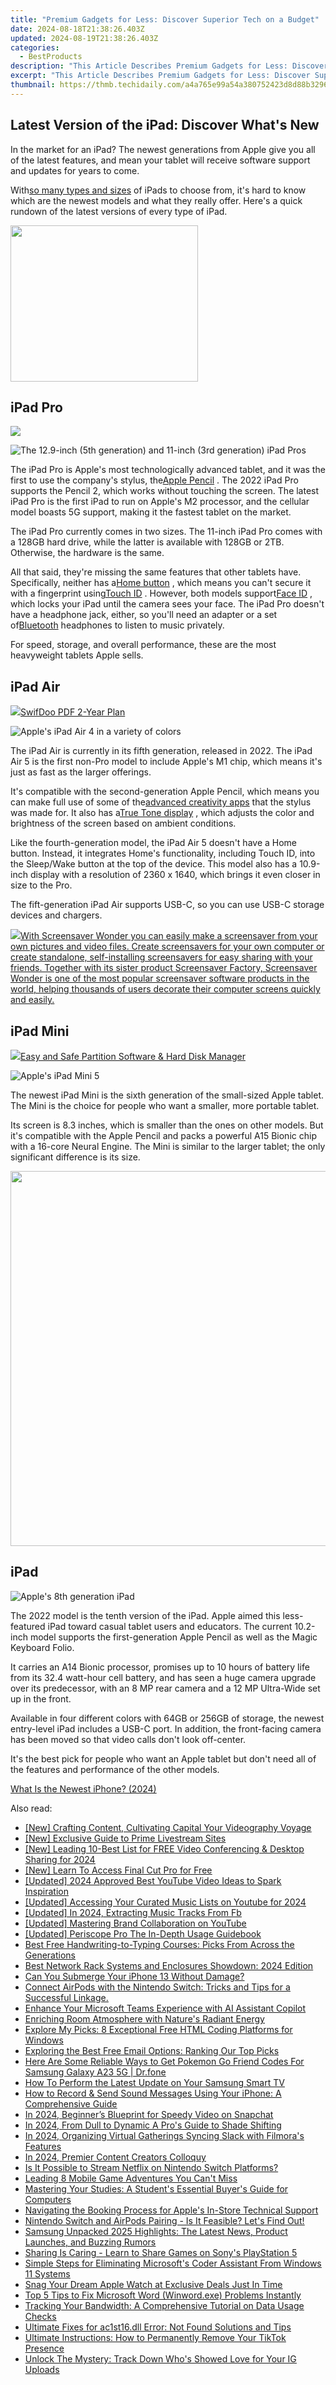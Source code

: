 ```yaml
---
title: "Premium Gadgets for Less: Discover Superior Tech on a Budget"
date: 2024-08-18T21:38:26.403Z
updated: 2024-08-19T21:38:26.403Z
categories:
  - BestProducts
description: "This Article Describes Premium Gadgets for Less: Discover Superior Tech on a Budget"
excerpt: "This Article Describes Premium Gadgets for Less: Discover Superior Tech on a Budget"
thumbnail: https://thmb.techidaily.com/a4a765e99a54a380752423d8d88b32966a3339aa9293b1bce2b9a95dc690dd25.jpg
---
```


## Latest Version of the iPad: Discover What's New

 In the market for an iPad? The newest generations from Apple give you all of the latest features, and mean your tablet will receive software support and updates for years to come.

 With[so many types and sizes](https://www.lifewire.com/list-of-ipad-models-and-generations-1994232) of iPads to choose from, it's hard to know which are the newest models and what they really offer. Here's a quick rundown of the latest versions of every type of iPad.

<!-- affiliate ads begin -->
<a href="https://modlily.sjv.io/c/5597632/2072819/17059" target="_top" id="2072819"><img src="//a.impactradius-go.com/display-ad/17059-2072819" border="0" alt="" width="300" height="250"/></a><img height="0" width="0" src="https://imp.pxf.io/i/5597632/2072819/17059" style="position:absolute;visibility:hidden;" border="0" />
<!-- affiliate ads end -->
## iPad Pro

<!-- affiliate ads begin -->
<a href="https://secure.2checkout.com/order/checkout.php?PRODS=32667153&QTY=1&AFFILIATE=108875&CART=1"><img src="https://www.coolmuster.com/uploads/image/20201228/feature02.png" border="0"></a>
<!-- affiliate ads end -->
![The 12.9-inch (5th generation) and 11-inch (3rd generation) iPad Pros](https://www.lifewire.com/thmb/PNucJd7YYcK09ZWzLMnmlLu7pns=/960x0/filters:no_upscale():max_bytes(200000):strip_icc():format(webp)/002-what-is-newest-version-of-ipad-1994324-c0b044cd23444820aa35c64c8d2fc079.jpg)

 The iPad Pro is Apple's most technologically advanced tablet, and it was the first to use the company's stylus, the[Apple Pencil](https://www.lifewire.com/set-up-use-apple-pencil-ipad-3876369) . The 2022 iPad Pro supports the Pencil 2, which works without touching the screen. The latest iPad Pro is the first iPad to run on Apple's M2 processor, and the cellular model boasts 5G support, making it the fastest tablet on the market.

 The iPad Pro currently comes in two sizes. The 11-inch iPad Pro comes with a 128GB hard drive, while the latter is available with 128GB or 2TB. Otherwise, the hardware is the same.

 All that said, they're missing the same features that other tablets have. Specifically, neither has a[Home button](https://www.lifewire.com/what-is-ipad-home-button-1994353) , which means you can't secure it with a fingerprint using[Touch ID](https://www.lifewire.com/what-is-touch-id-4586807) . However, both models support[Face ID](https://www.lifewire.com/face-id-4151714) , which locks your iPad until the camera sees your face. The iPad Pro doesn't have a headphone jack, either, so you'll need an adapter or a set of[Bluetooth](https://www.lifewire.com/what-is-bluetooth-2377412) headphones to listen to music privately.

 For speed, storage, and overall performance, these are the most heavyweight tablets Apple sells.

## iPad Air

<!-- affiliate ads begin -->
<a href="https://purchase.swifdoo.com/order/checkout.php?PRODS=40002580&QTY=1&AFFILIATE=108875&CART=1"><img src="https://secure.avangate.com/images/merchant/8b932759a5a04ddb34bf79e3f9072e4b/products/3_Product%20box%20white-1024x1024.png" border="0">SwifDoo PDF 2-Year Plan</a>
<!-- affiliate ads end -->
![Apple's iPad Air 4 in a variety of colors](https://www.lifewire.com/thmb/eaBiHxIcF9bF6XV6nQeTHPy21-w=/960x0/filters:no_upscale():max_bytes(200000):strip_icc():format(webp)/iPadAir4-41a20704198f40a78c3d05dda053402b.jpg)

 The iPad Air is currently in its fifth generation, released in 2022\. The iPad Air 5 is the first non-Pro model to include Apple's M1 chip, which means it's just as fast as the larger offerings.

 It's compatible with the second-generation Apple Pencil, which means you can make full use of some of the[advanced creativity apps](https://www.lifewire.com/best-apps-for-ipad-pro-pencil-4177139) that the stylus was made for. It also has a[True Tone display](https://www.lifewire.com/what-is-true-tone-display-4048131) , which adjusts the color and brightness of the screen based on ambient conditions.

 Like the fourth-generation model, the iPad Air 5 doesn't have a Home button. Instead, it integrates Home's functionality, including Touch ID, into the Sleep/Wake button at the top of the device. This model also has a 10.9-inch display with a resolution of 2360 x 1640, which brings it even closer in size to the Pro.

 The fift-generation iPad Air supports USB-C, so you can use USB-C storage devices and chargers.

<!-- affiliate ads begin -->
<a href="https://secure.2checkout.com/order/checkout.php?PRODS=195080&QTY=1&AFFILIATE=108875&CART=1"><img src="https://www.blumentals.net/scrwonder/images/screensaver-software.png" border="0">With Screensaver Wonder you can easily make a screensaver from your own pictures and video files. Create screensavers for your own computer or create standalone, self-installing screensavers for easy sharing with your friends. Together with its sister product Screensaver Factory, Screensaver Wonder is one of the most popular screensaver software products in the world, helping thousands of users decorate their computer screens quickly and easily.</a>
<!-- affiliate ads end -->
## iPad Mini

<!-- affiliate ads begin -->
<a href="https://secure.2checkout.com/order/checkout.php?PRODS=22741618&QTY=1&AFFILIATE=108875&CART=1"><img src="https://www.diskpart.com/resource/images/index/dp-index-img-banner-people@2x.png" border="0">Easy and Safe Partition Software & Hard Disk Manager</a>
<!-- affiliate ads end -->
![Apple's iPad Mini 5](https://www.lifewire.com/thmb/iuFU7eUa45wcD6hv7edo6i1kr3U=/960x0/filters:no_upscale():max_bytes(200000):strip_icc():format(webp)/Ipadmini5-7462d4ec5b354d5582bf1a976eca5216.jpeg)

 The newest iPad Mini is the sixth generation of the small-sized Apple tablet. The Mini is the choice for people who want a smaller, more portable tablet.

 Its screen is 8.3 inches, which is smaller than the ones on other models. But it's compatible with the Apple Pencil and packs a powerful A15 Bionic chip with a 16-core Neural Engine. The Mini is similar to the larger tablet; the only significant difference is its size.

<!-- affiliate ads begin -->
<a href="https://appsumo.8odi.net/c/5597632/2087389/7443" target="_top" id="2087389"><img src="//a.impactradius-go.com/display-ad/7443-2087389" border="0" alt="" width="1200" height="600"/></a><img height="0" width="0" src="https://appsumo.8odi.net/i/5597632/2087389/7443" style="position:absolute;visibility:hidden;" border="0" />
<!-- affiliate ads end -->
## iPad

![Apple's 8th generation iPad](https://www.lifewire.com/thmb/HU6JVTI8btoiWGjZNpBQZKltzVI=/960x0/filters:no_upscale():max_bytes(200000):strip_icc():format(webp)/iPad8-b0d7bf0618d44b2e861ed8b33839e9bc.jpg)

 The 2022 model is the tenth version of the iPad. Apple aimed this less-featured iPad toward casual tablet users and educators. The current 10.2-inch model supports the first-generation Apple Pencil as well as the Magic Keyboard Folio.

 It carries an A14 Bionic processor, promises up to 10 hours of battery life from its 32.4 watt-hour cell battery, and has seen a huge camera upgrade over its predecessor, with an 8 MP rear camera and a 12 MP Ultra-Wide set up in the front.

 Available in four different colors with 64GB or 256GB of storage, the newest entry-level iPad includes a USB-C port. In addition, the front-facing camera has been moved so that video calls don't look off-center.

 It's the best pick for people who want an Apple tablet but don't need all of the features and performance of the other models.

[What Is the Newest iPhone? (2024)](https://www.lifewire.com/what-is-the-newest-iphone-6746797)


<ins class="adsbygoogle"
     style="display:block"
     data-ad-format="autorelaxed"
     data-ad-client="ca-pub-7571918770474297"
     data-ad-slot="1223367746"></ins>



<ins class="adsbygoogle"
     style="display:block"
     data-ad-client="ca-pub-7571918770474297"
     data-ad-slot="8358498916"
     data-ad-format="auto"
     data-full-width-responsive="true"></ins>

<span class="atpl-alsoreadstyle">Also read:</span>
<div><ul>
<li><a href="https://youtube-video-recordings.techidaily.com/new-crafting-content-cultivating-capital-your-videography-voyage/"><u>[New] Crafting Content, Cultivating Capital  Your Videography Voyage</u></a></li>
<li><a href="https://some-knowledge.techidaily.com/new-exclusive-guide-to-prime-livestream-sites/"><u>[New] Exclusive Guide to Prime Livestream Sites</u></a></li>
<li><a href="https://video-capture.techidaily.com/new-leading-10-best-list-for-free-video-conferencing-and-desktop-sharing-for-2024/"><u>[New] Leading 10-Best List for FREE Video Conferencing & Desktop Sharing for 2024</u></a></li>
<li><a href="https://extra-guidance.techidaily.com/new-learn-to-access-final-cut-pro-for-free/"><u>[New] Learn To Access Final Cut Pro for Free</u></a></li>
<li><a href="https://facebook-record-videos.techidaily.com/updated-2024-approved-best-youtube-video-ideas-to-spark-inspiration/"><u>[Updated] 2024 Approved  Best YouTube Video Ideas to Spark Inspiration</u></a></li>
<li><a href="https://eaxpv-info.techidaily.com/updated-accessing-your-curated-music-lists-on-youtube-for-2024/"><u>[Updated] Accessing Your Curated Music Lists on Youtube for 2024</u></a></li>
<li><a href="https://facebook-video-recording.techidaily.com/updated-in-2024-extracting-music-tracks-from-fb/"><u>[Updated] In 2024, Extracting Music Tracks From Fb</u></a></li>
<li><a href="https://extra-approaches.techidaily.com/updated-mastering-brand-collaboration-on-youtube/"><u>[Updated] Mastering Brand Collaboration on YouTube</u></a></li>
<li><a href="https://extra-skills.techidaily.com/updated-periscope-pro-the-in-depth-usage-guidebook/"><u>[Updated] Periscope Pro  The In-Depth Usage Guidebook</u></a></li>
<li><a href="https://techtrends.techidaily.com/best-free-handwriting-to-typing-courses-picks-from-across-the-generations/"><u>Best Free Handwriting-to-Typing Courses: Picks From Across the Generations</u></a></li>
<li><a href="https://techtrends.techidaily.com/best-network-rack-systems-and-enclosures-showdown-2024-edition/"><u>Best Network Rack Systems and Enclosures Showdown: 2024 Edition</u></a></li>
<li><a href="https://techtrends.techidaily.com/can-you-submerge-your-iphone-13-without-damage/"><u>Can You Submerge Your iPhone 13 Without Damage?</u></a></li>
<li><a href="https://techtrends.techidaily.com/connect-airpods-with-the-nintendo-switch-tricks-and-tips-for-a-successful-linkage/"><u>Connect AirPods with the Nintendo Switch: Tricks and Tips for a Successful Linkage.</u></a></li>
<li><a href="https://techtrends.techidaily.com/enhance-your-microsoft-teams-experience-with-ai-assistant-copilot/"><u>Enhance Your Microsoft Teams Experience with AI Assistant Copilot</u></a></li>
<li><a href="https://extra-information.techidaily.com/enriching-room-atmosphere-with-natures-radiant-energy/"><u>Enriching Room Atmosphere with Nature's Radiant Energy</u></a></li>
<li><a href="https://techtrends.techidaily.com/explore-my-picks-8-exceptional-free-html-coding-platforms-for-windows/"><u>Explore My Picks: 8 Exceptional Free HTML Coding Platforms for Windows</u></a></li>
<li><a href="https://techtrends.techidaily.com/exploring-the-best-free-email-options-ranking-our-top-picks/"><u>Exploring the Best Free Email Options: Ranking Our Top Picks</u></a></li>
<li><a href="https://android-pokemon-go.techidaily.com/here-are-some-reliable-ways-to-get-pokemon-go-friend-codes-for-samsung-galaxy-a23-5g-drfone-by-drfone-virtual-android/"><u>Here Are Some Reliable Ways to Get Pokemon Go Friend Codes For Samsung Galaxy A23 5G | Dr.fone</u></a></li>
<li><a href="https://techtrends.techidaily.com/how-to-perform-the-latest-update-on-your-samsung-smart-tv/"><u>How To Perform the Latest Update on Your Samsung Smart TV</u></a></li>
<li><a href="https://techtrends.techidaily.com/how-to-record-and-send-sound-messages-using-your-iphone-a-comprehensive-guide/"><u>How to Record & Send Sound Messages Using Your iPhone: A Comprehensive Guide</u></a></li>
<li><a href="https://extra-tips.techidaily.com/in-2024-beginners-blueprint-for-speedy-video-on-snapchat/"><u>In 2024, Beginner’s Blueprint for Speedy Video on Snapchat</u></a></li>
<li><a href="https://some-techniques.techidaily.com/in-2024-from-dull-to-dynamic-a-pros-guide-to-shade-shifting/"><u>In 2024, From Dull to Dynamic  A Pro's Guide to Shade Shifting</u></a></li>
<li><a href="https://screen-activity-recording.techidaily.com/in-2024-organizing-virtual-gatherings-syncing-slack-with-filmoras-features/"><u>In 2024, Organizing Virtual Gatherings  Syncing Slack with Filmora's Features</u></a></li>
<li><a href="https://youtube-help.techidaily.com/in-2024-premier-content-creators-colloquy/"><u>In 2024, Premier Content Creators Colloquy</u></a></li>
<li><a href="https://techtrends.techidaily.com/is-it-possible-to-stream-netflix-on-nintendo-switch-platforms/"><u>Is It Possible to Stream Netflix on Nintendo Switch Platforms?</u></a></li>
<li><a href="https://techtrends.techidaily.com/leading-8-mobile-game-adventures-you-cant-miss/"><u>Leading 8 Mobile Game Adventures You Can't Miss</u></a></li>
<li><a href="https://techtrends.techidaily.com/mastering-your-studies-a-students-essential-buyers-guide-for-computers/"><u>Mastering Your Studies: A Student's Essential Buyer's Guide for Computers</u></a></li>
<li><a href="https://techtrends.techidaily.com/navigating-the-booking-process-for-apples-in-store-technical-support/"><u>Navigating the Booking Process for Apple's In-Store Technical Support</u></a></li>
<li><a href="https://techtrends.techidaily.com/nintendo-switch-and-airpods-pairing-is-it-feasible-lets-find-out/"><u>Nintendo Switch and AirPods Pairing - Is It Feasible? Let's Find Out!</u></a></li>
<li><a href="https://techtrends.techidaily.com/samsung-unpacked-2025-highlights-the-latest-news-product-launches-and-buzzing-rumors/"><u>Samsung Unpacked 2025 Highlights: The Latest News, Product Launches, and Buzzing Rumors</u></a></li>
<li><a href="https://techtrends.techidaily.com/sharing-is-caring-learn-to-share-games-on-sonys-playstation-5/"><u>Sharing Is Caring - Learn to Share Games on Sony's PlayStation 5</u></a></li>
<li><a href="https://techtrends.techidaily.com/simple-steps-for-eliminating-microsofts-coder-assistant-from-windows-11-systems/"><u>Simple Steps for Eliminating Microsoft's Coder Assistant From Windows 11 Systems</u></a></li>
<li><a href="https://techtrends.techidaily.com/1722873735879-snag-your-dream-apple-watch-at-exclusive-deals-just-in-time/"><u>Snag Your Dream Apple Watch at Exclusive Deals Just In Time</u></a></li>
<li><a href="https://program-issues.techidaily.com/top-5-tips-to-fix-microsoft-word-winwordexe-problems-instantly/"><u>Top 5 Tips to Fix Microsoft Word (Winword.exe) Problems Instantly</u></a></li>
<li><a href="https://techtrends.techidaily.com/tracking-your-bandwidth-a-comprehensive-tutorial-on-data-usage-checks/"><u>Tracking Your Bandwidth: A Comprehensive Tutorial on Data Usage Checks</u></a></li>
<li><a href="https://techtrends.techidaily.com/ultimate-fixes-for-ac1st16dll-error-not-found-solutions-and-tips/"><u>Ultimate Fixes for ac1st16.dll Error: Not Found Solutions and Tips</u></a></li>
<li><a href="https://techtrends.techidaily.com/ultimate-instructions-how-to-permanently-remove-your-tiktok-presence/"><u>Ultimate Instructions: How to Permanently Remove Your TikTok Presence</u></a></li>
<li><a href="https://techtrends.techidaily.com/unlock-the-mystery-track-down-whos-showed-love-for-your-ig-uploads/"><u>Unlock The Mystery: Track Down Who's Showed Love for Your IG Uploads</u></a></li>
</ul></div>
